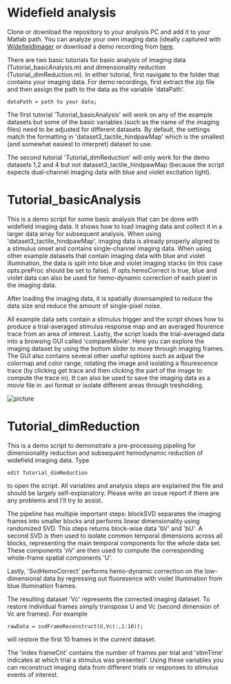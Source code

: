 # Widefield analysis
Clone or download the repository to your analysis PC and add it to your Matlab path. You can analyze your own imaging data (ideally captured with [WidefieldImager](https://github.com/musall/WidefieldImager) or download a demo recording from [here](https://drive.google.com/drive/folders/1rodUg0jui6s41nWYfIG0aEAqKqFuRb8q).

There are two basic tutorials for basic analysis of imaging data (Tutorial_basicAnalysis.m) and dimensionality reduction (Tutorial_dimReduction.m). In either tutorial, first navigate to the folder that contains your imaging data. For demo recordings, first extract the zip file and then assign the path to the data as the variable 'dataPath'.

```dataPath = path to your data;```

The first tutorial 'Tutorial_basicAnalysis' will work on any of the example datasets but some of the basic variables (such as the name of the imaging files) need to be adjusted for different datasets. By default, the settings match the formatting in 'dataset3_tactile_hindpawMap' which is the smallest (and somewhat easiest to interpret) dataset to use.

The second tutorial 'Tutorial_dimReduction' will only work for the demo datasets 1,2 and 4 but not dataset3_tactile_hindpawMap (because the script expects dual-channel imaging data with blue and violet excitation light).

# Tutorial_basicAnalysis
This is a demo script for some basic analysis that can be done with widefield imaging data. It shows how to load imaging data and collect it in a larger data array for subsequent analysis. When using 'dataset3_tactile_hindpawMap', imaging data is already properly aligned to a stimulus onset and contains single-channel imaging data. When using other example datasets that contain imaging data with blue and violet illumination, the data is split into blue and violet imaging stacks (in this case opts.preProc should be set to false). If opts.hemoCorrect is true, blue and violet data can also be used for hemo-dynamic correction of each pixel in the imaging data.

After loading the imaging data, it is spatially downsampled to reduce the data size and reduce the amount of single-pixel noise.

All example data sets contain a stimulus trigger and the script shows how to produce a trial-averaged stimulus response map and an averaged flourence trace from an area of interest.
Lastly, the script loads the trial-averaged data into a browsing GUI called 'compareMovie'. Here you can explore the imaging dataset by using the bottom slider to move through imaging frames. The GUI also contains several other useful options such as adjust the colormap and color range, rotating the image and isolating a flourescence trace (by clicking get trace and then clicking the part of the image to compute the trace in). It can also be used to save the imaging data as a movie file in .avi format or isolate different areas through tresholding.


![picture](images/compareMovie_example.png)

# Tutorial_dimReduction
This is a demo script to demonstrate a pre-processing pipeling for dimensionality reduction and subsequent hemodynamic reduction of widefield imaging data. 
Type 

```edit Tutorial_dimReduction```

to open the script. All variables and analysis steps are explained the file and should be largely self-explanatory. Please write an issue report if there are any problems and I'll try to assist.

The pipeline has multiple important steps: blockSVD separates the imaging frames into smaller blocks and performs linear dimensionality using randomized SVD. This steps returns block-wise data 'bV' and 'bU'.
A second SVD is then used to isolate common temporal dimensions across all blocks, representing the main temporal components for the whole data set. These components 'nV' are then used to compute the corresponding whole-frame spatial components 'U'.

Lastly, 'SvdHemoCorrect' performs hemo-dynamic correction on the low-dimensional data by regressing out fluoresence with violet illumination from blue illumination frames.

The resulting dataset 'Vc' represents the corrected imaging dataset. To restore individual frames simply transpose U and Vc (second dimension of Vc are frames). 
For example

```rawData = svdFrameReconstruct(U,Vc(:,1:10));```

will restore the first 10 frames in the current dataset.

The 'index frameCnt' contains the number of frames per trial and 'stimTime' indicates at which trial a stimulus was presented'. Using these variables you can reconstruct imaging data from different trials or responses to stimulus events of interest.


